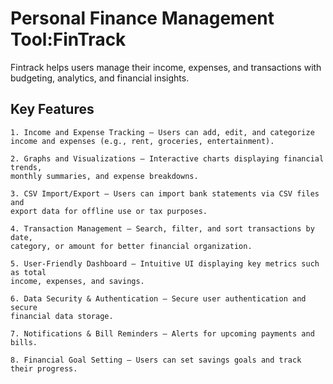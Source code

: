 #  Personal Finance Management Tool:FinTrack

Fintrack helps users manage their income, expenses, and transactions with budgeting, analytics, and financial insights.

## Key Features

```
1. Income and Expense Tracking – Users can add, edit, and categorize
income and expenses (e.g., rent, groceries, entertainment).
```
```
2. Graphs and Visualizations – Interactive charts displaying financial trends,
monthly summaries, and expense breakdowns.
```
```
3. CSV Import/Export – Users can import bank statements via CSV files and
export data for offline use or tax purposes.
```
```
4. Transaction Management – Search, filter, and sort transactions by date,
category, or amount for better financial organization.
```
```
5. User-Friendly Dashboard – Intuitive UI displaying key metrics such as total
income, expenses, and savings.
```
```
6. Data Security & Authentication – Secure user authentication and secure
financial data storage.
```
```
7. Notifications & Bill Reminders – Alerts for upcoming payments and bills.
```
```
8. Financial Goal Setting – Users can set savings goals and track their progress.
```

